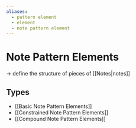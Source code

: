 ```yaml
---
aliases:
  - pattern element
  - element
  - note pattern element
---
```

# Note Pattern Elements
-> define the structure of pieces of [[Notes|notes]]

## Types
- [[Basic Note Pattern Elements]]
- [[Constrained Note Pattern Elements]]
- [[Compound Note Pattern Elements]]